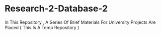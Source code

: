 # Research-2-Database-2
In This Repository , A Series Of Brief Materials For University Projects Are Placed ( This Is A Temp Repository ) 
